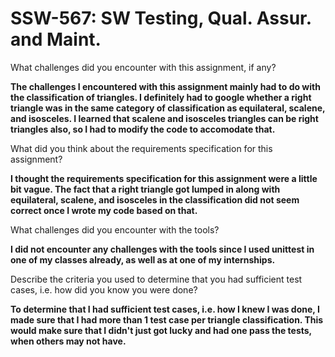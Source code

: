 # SSW-567: SW Testing, Qual. Assur. and Maint.

What challenges did you encounter with this assignment, if any? 

<b> The challenges I encountered with this assignment mainly had to do with the classification of triangles. I definitely had to google whether a right triangle was in the same category of classification as equilateral, scalene, and isosceles. I learned that scalene and isosceles triangles can be right triangles also, so I had to modify the code to accomodate that. </b>

What did you think about the requirements specification for this assignment?

<b> I thought the requirements specification for this assignment were a little bit vague. The fact that a right triangle got lumped in along with equilateral, scalene, and isosceles in the classification did not seem correct once I wrote my code based on that. </b>

What challenges did you encounter with the tools?

<b> I did not encounter any challenges with the tools since I used unittest in one of my classes already, as well as at one of my internships. </b>

Describe the criteria you used to determine that you had sufficient test cases, i.e. how did you know you were done?

<b> To determine that I had sufficient test cases, i.e. how I knew I was done, I made sure that I had more than 1 test case per triangle classification. This would make sure that I didn't just got lucky and had one pass the tests, when others may not have. </b>
